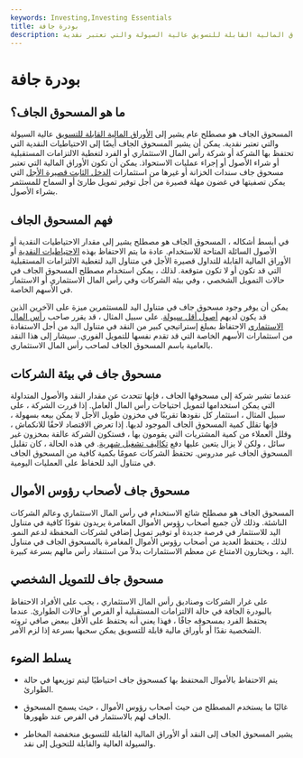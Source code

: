 ```yaml
---
keywords: Investing,Investing Essentials
title: بودرة جافة
description: المسحوق الجاف هو مصطلح عام يشير إلى الأوراق المالية القابلة للتسويق عالية السيولة والتي تعتبر نقدية.
---
```


# بودرة جافة
## ما هو المسحوق الجاف؟

المسحوق الجاف هو مصطلح عام يشير إلى [الأوراق المالية القابلة للتسويق](/marketablesecurities) عالية السيولة والتي تعتبر نقدية. يمكن أن يشير المسحوق الجاف أيضًا إلى الاحتياطيات النقدية التي تحتفظ بها الشركة أو شركة رأس المال الاستثماري أو الفرد لتغطية الالتزامات المستقبلية أو شراء الأصول أو إجراء عمليات الاستحواذ. يمكن أن تكون الأوراق المالية التي تعتبر مسحوق جاف سندات الخزانة أو غيرها من استثمارات [الدخل الثابت قصيرة الأجل](/fixedincome) التي يمكن تصفيتها في غضون مهلة قصيرة من أجل توفير تمويل طارئ أو السماح للمستثمر بشراء الأصول.

## فهم المسحوق الجاف

في أبسط أشكاله ، المسحوق الجاف هو مصطلح يشير إلى مقدار الاحتياطيات النقدية أو الأصول السائلة المتاحة للاستخدام. عادة ما يتم الاحتفاظ بهذه [الاحتياطيات النقدية](/cash-reserves) أو الأوراق المالية القابلة للتداول قصيرة الأجل في متناول اليد لتغطية الالتزامات المستقبلية التي قد تكون أو لا تكون متوقعة. لذلك ، يمكن استخدام مصطلح المسحوق الجاف في حالات التمويل الشخصي ، وفي بيئة الشركات وفي رأس المال الاستثماري أو الاستثمار في الأسهم الخاصة.

يمكن أن يوفر وجود مسحوق جاف في متناول اليد للمستثمرين ميزة على الآخرين الذين قد يكون لديهم [أصول أقل سيولة](/liquidasset). على سبيل المثال ، قد يقرر صاحب [رأس المال الاستثماري](/venturecapitalist) الاحتفاظ بمبلغ إستراتيجي كبير من النقد في متناول اليد من أجل الاستفادة من استثمارات الأسهم الخاصة التي قد تقدم نفسها للتمويل الفوري. سيشار إلى هذا النقد بالعامية باسم المسحوق الجاف لصاحب رأس المال الاستثماري.

## مسحوق جاف في بيئة الشركات

عندما تشير شركة إلى مسحوقها الجاف ، فإنها تتحدث عن مقدار النقد والأصول المتداولة التي يمكن استخدامها لتمويل احتياجات رأس المال العامل. إذا قررت الشركة ، على سبيل المثال ، استثمار كل نقودها تقريبًا في مخزون طويل الأجل لا يمكن بيعه بسهولة ، فإنها تقلل كمية المسحوق الجاف الموجود لديها. إذا تعرض الاقتصاد لاحقًا للانكماش ، وقلل العملاء من كمية المشتريات التي يقومون بها ، فستكون الشركة عالقة بمخزون غير سائل ، ولكن لا يزال يتعين عليها دفع [تكاليف تشغيل شهرية](/operating-cost). في هذه الحالة ، كان تقليل المسحوق الجاف غير مدروس. تحتفظ الشركات عمومًا بكمية كافية من المسحوق الجاف في متناول اليد للحفاظ على العمليات اليومية.

## مسحوق جاف لأصحاب رؤوس الأموال

المسحوق الجاف هو مصطلح شائع الاستخدام في رأس المال الاستثماري وعالم الشركات الناشئة. وذلك لأن جميع أصحاب رؤوس الأموال المغامرة يريدون نقودًا كافية في متناول اليد للاستثمار في فرصة جديدة أو توفير تمويل إضافي لشركات المحفظة لدعم النمو. لذلك ، يحتفظ العديد من أصحاب رؤوس الأموال المغامرة بالمسحوق الجاف في متناول اليد ، ويختارون الامتناع عن معظم الاستثمارات بدلاً من استنفاد رأس مالهم بسرعة كبيرة.

## مسحوق جاف للتمويل الشخصي

على غرار الشركات وصناديق رأس المال الاستثماري ، يجب على الأفراد الاحتفاظ بالبودرة الجافة في حالة الالتزامات المستقبلية أو الفرص أو حالات الطوارئ. عندما يحتفظ الفرد بمسحوقه جافًا ، فهذا يعني أنه يحتفظ على الأقل ببعض صافي ثروته الشخصية نقدًا أو بأوراق مالية قابلة للتسويق يمكن سحبها بسرعة إذا لزم الأمر.

## يسلط الضوء

- يتم الاحتفاظ بالأموال المحتفظ بها كمسحوق جاف احتياطيًا ليتم توزيعها في حالة الطوارئ.

- غالبًا ما يستخدم المصطلح من حيث أصحاب رؤوس الأموال ، حيث يسمح المسحوق الجاف لهم بالاستثمار في الفرص عند ظهورها.

- يشير المسحوق الجاف إلى النقد أو الأوراق المالية القابلة للتسويق منخفضة المخاطر والسيولة العالية والقابلة للتحويل إلى نقد.

